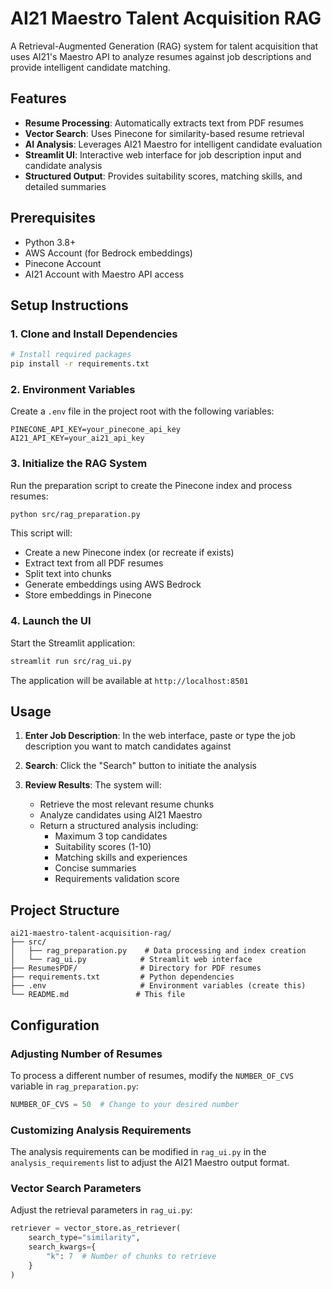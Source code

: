 # AI21 Maestro Talent Acquisition RAG

A Retrieval-Augmented Generation (RAG) system for talent acquisition that uses AI21's Maestro API to analyze resumes against job descriptions and provide intelligent candidate matching.

## Features

- **Resume Processing**: Automatically extracts text from PDF resumes
- **Vector Search**: Uses Pinecone for similarity-based resume retrieval
- **AI Analysis**: Leverages AI21 Maestro for intelligent candidate evaluation
- **Streamlit UI**: Interactive web interface for job description input and candidate analysis
- **Structured Output**: Provides suitability scores, matching skills, and detailed summaries

## Prerequisites

- Python 3.8+
- AWS Account (for Bedrock embeddings)
- Pinecone Account
- AI21 Account with Maestro API access

## Setup Instructions

### 1. Clone and Install Dependencies

```bash
# Install required packages
pip install -r requirements.txt
```

### 2. Environment Variables

Create a `.env` file in the project root with the following variables:

```env
PINECONE_API_KEY=your_pinecone_api_key
AI21_API_KEY=your_ai21_api_key
```

### 3. Initialize the RAG System

Run the preparation script to create the Pinecone index and process resumes:

```bash
python src/rag_preparation.py
```

This script will:
- Create a new Pinecone index (or recreate if exists)
- Extract text from all PDF resumes
- Split text into chunks
- Generate embeddings using AWS Bedrock
- Store embeddings in Pinecone

### 4. Launch the UI

Start the Streamlit application:

```bash
streamlit run src/rag_ui.py
```

The application will be available at `http://localhost:8501`

## Usage

1. **Enter Job Description**: In the web interface, paste or type the job description you want to match candidates against

2. **Search**: Click the "Search" button to initiate the analysis

3. **Review Results**: The system will:
   - Retrieve the most relevant resume chunks
   - Analyze candidates using AI21 Maestro
   - Return a structured analysis including:
     - Maximum 3 top candidates
     - Suitability scores (1-10)
     - Matching skills and experiences
     - Concise summaries
     - Requirements validation score

## Project Structure

```
ai21-maestro-talent-acquisition-rag/
├── src/
│   ├── rag_preparation.py    # Data processing and index creation
│   └── rag_ui.py            # Streamlit web interface
├── ResumesPDF/              # Directory for PDF resumes
├── requirements.txt         # Python dependencies
├── .env                     # Environment variables (create this)
└── README.md               # This file
```

## Configuration

### Adjusting Number of Resumes

To process a different number of resumes, modify the `NUMBER_OF_CVS` variable in `rag_preparation.py`:

```python
NUMBER_OF_CVS = 50  # Change to your desired number
```

### Customizing Analysis Requirements

The analysis requirements can be modified in `rag_ui.py` in the `analysis_requirements` list to adjust the AI21 Maestro output format.

### Vector Search Parameters

Adjust the retrieval parameters in `rag_ui.py`:

```python
retriever = vector_store.as_retriever(
    search_type="similarity",
    search_kwargs={
        "k": 7  # Number of chunks to retrieve
    }
)
```